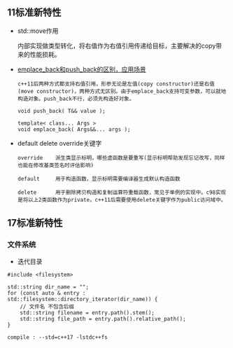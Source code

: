 

## 11标准新特性

* std::move作用

    内部实现做类型转化，将右值作为右值引用传递给目标，主要解决的copy带来的性能损耗。

* [emplace_back和push_back的区别，应用场景](https://stackoverflow.com/questions/26860749/efficiency-of-c11-push-back-with-stdmove-versus-emplace-back-for-already)
    ```
    c++11后两种方式都支持右值引用，形参无论是左值(copy constructor)还是右值(move constructor)，两种方式无区别。由于emplace_back支持可变参数，可以就地构造对象。push_back不行，必须先构造好对象。

    void push_back( T&& value );

    template< class... Args >
    void emplace_back( Args&&... args );
    ```


* default delete override关键字
    ```
    override    派生类显示标明，哪些虚函数是要重写(显示标明帮助发现忘记改写，同样也能在修改基类签名时评估影响)

    default     用于构造函数，显示标明需要编译器生成默认构造函数

    delete      用于删除拷贝构造和复制运算符重载函数，常见于单例的实现中。c98实现是将以上2类函数作为private，c++11后需要使用delete关键字作为public访问域中。
    ```

## 17标准新特性
### 文件系统
* 迭代目录

```
#include <filesystem>

std::string dir_name = "";
for (const auto & entry :
std::filesystem::directory_iterator(dir_name)) {
    // 文件名 不包含后缀
    std::string filename = entry.path().stem();
    std::string file_path = entry.path().relative_path();
}

compile : --std=c++17 -lstdc++fs
```